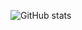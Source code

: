 ![GitHub stats](https://github-readme-stats.vercel.app/api?username=engkad&show_icons=true&theme=transparent)
